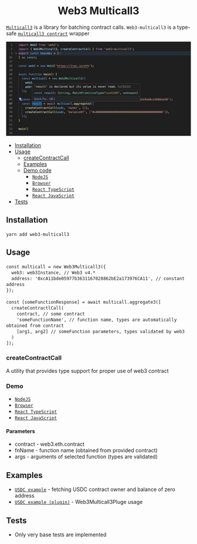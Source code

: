 <div align="center">
<h1>Web3 Multicall3</h1>
</div>

[`Multicall3`](https://www.multicall3.com/) is a library for batching contract calls.
`Web3-multicall3` is a type-safe [`multicall3 contract`](https://github.com/mds1/multicall/blob/main/src/Multicall3.sol) wrapper

![Usage example with types output](./demo/example.jpeg)

- [Installation](#installation)
- [Usage](#usage)
  - [createContractCall](#createcontractcall)
  - [Examples](#examples)
  - [Demo code](#demo)
    - [`NodeJS`](./demo/node/)
    - [`Browser`](./demo/html/)
    - [`React TypeScript`](./demo/react-ts/)
    - [`React JavaScript`](./demo/react-js/)
- [Tests](#tests)



## Installation
```
yarn add web3-multicall3
```

## Usage
```
const multicall = new Web3Multicall3({
  web3: web3Instance, // Web3 v4.*
  address: '0xcA11bde05977b3631167028862bE2a173976CA11', // constant address
});

const [someFunctionResponse] = await multicall.aggregate3([
  createContractlCall(
    contract, // some contract
    'someFunctionName', // function name, types are automatically obtained from contract
    [arg1, arg2] // someFunction parameters, types validated by web3
  )
]);
```

### createContractCall
A utility that provides type support for proper use of web3 contract

### Demo
- [`NodeJS`](./demo/node/)
- [`Browser`](./demo/html/)
- [`React TypeScript`](./demo/react-ts/)
- [`React JavaScript`](./demo/react-js/)
#### Parameters
* contract - web3.eth.contract
* fnName - function name (obtained from provided contract)
* args - arguments of selected function (types are validated)

## Examples
* [`USDC example`](./demo/node/usdc.example.ts) - fetching USDC contract owner and balance of zero address
* [`USDC example (plugin)`](./demo/node/usdc-plugin.example.ts) - Web3Multicall3Pluge usage


## Tests
* Only very base tests are implemented
